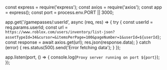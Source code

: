 const express = require('express');
const axios = require('axios');
const app = express();
const port = process.env.PORT || 3000;

app.get('/gamepasses/:userId', async (req, res) => {
    try {
        const userId = req.params.userId;
        const url = `https://www.roblox.com/users/inventory/list-json?assetTypeId=34&cursor=&itemsPerPage=100&pageNumber=1&userId=${userId}`;
        const response = await axios.get(url);
        res.json(response.data);
    } catch (error) {
        res.status(500).send('Error fetching data');
    }
});

app.listen(port, () => {
    console.log(`Proxy server running on port ${port}`);
});

